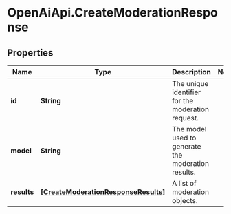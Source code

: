 # OpenAiApi.CreateModerationResponse

## Properties
Name | Type | Description | Notes
------------ | ------------- | ------------- | -------------
**id** | **String** | The unique identifier for the moderation request. | 
**model** | **String** | The model used to generate the moderation results. | 
**results** | [**[CreateModerationResponseResults]**](CreateModerationResponseResults.md) | A list of moderation objects. | 

